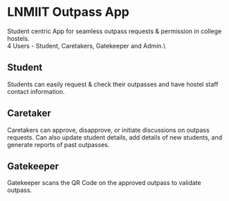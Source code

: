 # LNMIIT Outpass App

Student centric App for seamless outpass requests & permission in college hostels.\
4 Users - Student, Caretakers, Gatekeeper and Admin.\

## Student
Students can easily request & check their outpasses and have hostel staff contact information.

## Caretaker
Caretakers can approve, disapprove, or initiate discussions on outpass requests. Can also update student details, add details of new students, and generate reports of past outpasses.

## Gatekeeper
Gatekeeper scans the QR Code on the approved outpass to validate outpass.

#
